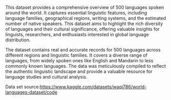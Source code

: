 This dataset provides a comprehensive overview of 500 languages spoken around the world. It captures essential linguistic features, including language families, geographical regions, writing systems, and the estimated number of native speakers. This dataset aims to highlight the rich diversity of languages and their cultural significance, offering valuable insights for linguists, researchers, and enthusiasts interested in global language distribution.

The dataset contains real and accurate records for 500 languages across different regions and linguistic families. It covers a diverse range of languages, from widely spoken ones like English and Mandarin to less commonly known languages. The data was meticulously compiled to reflect the authentic linguistic landscape and provide a valuable resource for language studies and cultural analysis.


Data set source:https://www.kaggle.com/datasets/waqi786/world-languages-dataset/code